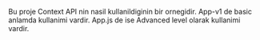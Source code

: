 Bu proje Context API nin nasil kullanildiginin bir ornegidir.
App-v1 de basic anlamda kullanimi vardir.
App.js de ise Advanced level olarak kullanimi vardir.
